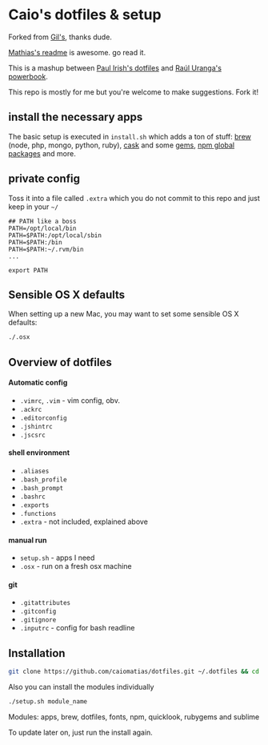 # Caio's dotfiles & setup

Forked from [Gil's](https://github.com/gilbarbara/dotfiles), thanks dude.

[Mathias's readme](https://github.com/mathiasbynens/dotfiles/) is awesome. go read it.

This is a mashup between [Paul Irish's dotfiles](https://github.com/paulirish/dotfiles) and [Raúl Uranga's powerbook](https://github.com/rauluranga/powerbook).

This repo is mostly for me but you're welcome to make suggestions. Fork it!

## install the necessary apps

The basic setup is executed in `install.sh` which adds a ton of stuff: [brew](https://github.com/caiomatias/dotfiles/blob/master/lib/brew) (node, php, mongo, python, ruby), [cask](https://github.com/caiomatias/dotfiles/blob/master/lib/apps) and some [gems](https://github.com/caiomatias/dotfiles/blob/master/lib/rubygems), [npm global packages](https://github.com/caiomatias/dotfiles/blob/master/lib/npm) and more.

## private config

Toss it into a file called `.extra` which you do not commit to this repo and just keep in your `~/`

```shell
## PATH like a boss
PATH=/opt/local/bin
PATH=$PATH:/opt/local/sbin
PATH=$PATH:/bin
PATH=$PATH:~/.rvm/bin
...

export PATH
```

## Sensible OS X defaults

When setting up a new Mac, you may want to set some sensible OS X defaults:

```bash
./.osx
```

## Overview of dotfiles

#### Automatic config

- `.vimrc`, `.vim` - vim config, obv.
- `.ackrc`
- `.editorconfig`
- `.jshintrc`
- `.jscsrc`

#### shell environment

- `.aliases`
- `.bash_profile`
- `.bash_prompt`
- `.bashrc`
- `.exports`
- `.functions`
- `.extra` - not included, explained above

#### manual run

- `setup.sh` - apps I need
- `.osx` - run on a fresh osx machine

#### git

- `.gitattributes`
- `.gitconfig`
- `.gitignore`
- `.inputrc` - config for bash readline

## Installation

```bash
git clone https://github.com/caiomatias/dotfiles.git ~/.dotfiles && cd ~/.dotfiles && ./setup.sh
```

Also you can install the modules individually

```bash
./setup.sh module_name
```

Modules: apps, brew, dotfiles, fonts, npm, quicklook, rubygems and sublime

To update later on, just run the install again.
